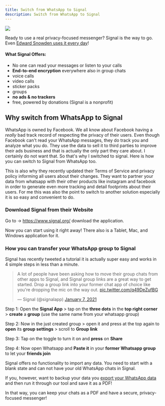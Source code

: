 ```yaml
---
title: Switch from WhatsApp to Signal
description: Switch from WhatsApp to Signal
---
```


![](https://www.whatsanalyze.com/whatsapp-vs-signal.jpg)

Ready to use a real privacy-focused messenger? Signal is the way to go. Even [Edward Snowden uses it every day](https://www.signal.org/)!

#### What Signal Offers:

- No one can read your messages or listen to your calls
- **End-to-end encryption** everywhere also in group chats
- voice calls
- video calls
- sticker packs
- groups
- **no ads & no trackers**
- free, powered by donations (Signal is a nonprofit)

## Why switch from WhatsApp to Signal

WhatsApp is owned by Facebook. We all know about Facebook having a _really_ bad track record of respecting the privacy of their users. Even though Facebook can't read your WhatsApp messages, they do track you and analyze what you do. They use the data to sell it to third parties to improve their ads business and that is actually the only part they care about. I certainly do not want that. So that's why I switched to signal. Here is how you can switch to Signal from WhatsApp too.

This is also why they recently updated their Terms of Service and privacy policy informing all users about their changes. They want to partner your data from whatsapp with their other products like instagram and facebook in order to generate even more tracking and detail footprints about their users. For me this was also the point to switch to another solution especially it is so easy and convenient to do. 

### Download Signal from their Website

Go to -> https://www.signal.org/ download the application.

Now you can start using it right away! There also is a Tablet, Mac, and Windows application for it.

### How you can transfer your WhatsApp group to Signal
Signal has recently tweeted a tutorial it is actually super easy and works in 4 simple steps in less than a minute. 

<blockquote class="twitter-tweet"><p lang="en" dir="ltr">A lot of people have been asking how to move their group chats from other apps to Signal, and Signal group links are a great way to get started. Drop a group link into your former chat app of choice like you&#39;re dropping the mic on the way out. <a href="https://t.co/q49DeZufBG">pic.twitter.com/q49DeZufBG</a></p>&mdash; Signal (@signalapp) <a href="https://twitter.com/signalapp/status/1347309781564813312?ref_src=twsrc%5Etfw">January 7, 2021</a></blockquote> <script async src="https://platform.twitter.com/widgets.js" charset="utf-8"></script> 

Step 1: Open the **Signal App** > tap on the **three dots** in the **top right corner** > **create** a **group** (use the same name from your whatsapp group)

Step 2: Now in the just created group > open it and press at the top again to **open** its **group settings** > scroll to **Group link**

Step 3: Tap on the toggle to turn it on and **press** on **Share**

Step 4: Now open Whatsapp and **Paste it** in your **former Whatsapp group** to let your **friends join** 

Signal offers no functionality to import any data. You need to start with a blank state and can not have your old WhatsApp chats in Signal.

If you, however, want to backup your data you [export your WhatsApp data](https://whatsanalyze.com/how-to-export-your-whatsapp-chat) and then run it through our tool and save it as a PDF!

In that way, you can keep your chats as a PDF and have a secure, privacy-focused messenger!
